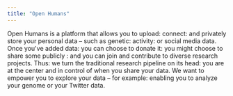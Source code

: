 ```yaml
---
title: "Open Humans"
---
```


Open Humans is a platform that allows you to upload: connect: and privately store your personal data – such as genetic: activity: or social media data. Once you've added data: you can choose to donate it: you might choose to share some publicly : and you can join and contribute to diverse research projects. Thus: we turn the traditional research pipeline on its head: you are at the center and in control of when you share your data. We want to empower you to explore your data – for example: enabling you to analyze your genome or your Twitter data.

